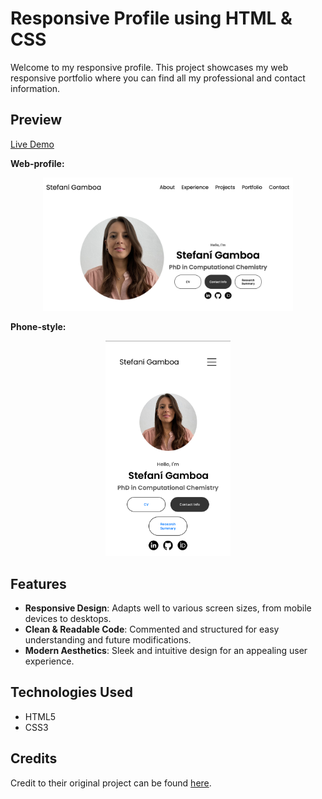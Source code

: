 # Responsive Profile using HTML & CSS

Welcome to my responsive profile. This project showcases my web responsive portfolio where you can find all my professional and contact information.

## Preview

[Live Demo](https://stefani-gamboa-portfolio.netlify.app/)

**Web-profile:** <p align="center">
  <img src="assets/profile_picture.png" alt="Profile phone Screenshot" width="400" />
</p>

**Phone-style:** <p align="center">
  <img src="assets/profile_phone.png" alt="Profile phone Screenshot" width="200" />
</p>

## Features

- **Responsive Design**: Adapts well to various screen sizes, from mobile devices to desktops.
- **Clean & Readable Code**: Commented and structured for easy understanding and future modifications.
- **Modern Aesthetics**: Sleek and intuitive design for an appealing user experience.

## Technologies Used

- HTML5
- CSS3

## Credits

Credit to their original project can be found [here](https://github.com/Ade-mir).
